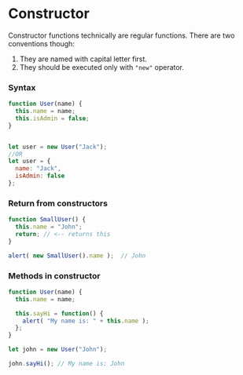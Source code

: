 # Constructor

Constructor functions technically are regular functions. There are two conventions though:

1. They are named with capital letter first.
2. They should be executed only with `"new"` operator.

### Syntax

```javascript
function User(name) {
  this.name = name;
  this.isAdmin = false;
}


let user = new User("Jack");
//OR
let user = {
  name: "Jack",
  isAdmin: false
};
```



### Return from constructors

```javascript
function SmallUser() {
  this.name = "John";
  return; // <-- returns this
}

alert( new SmallUser().name );  // John
```



### Methods in constructor

```javascript
function User(name) {
  this.name = name;

  this.sayHi = function() {
    alert( "My name is: " + this.name );
  };
}

let john = new User("John");

john.sayHi(); // My name is: John
```

